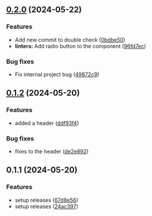 ## [0.2.0](https://github.com/mr3nz1/next_crash_course/compare/0.1.2...0.2.0) (2024-05-22)

### Features

- Add new commit to double check ([0bdbe50](https://github.com/mr3nz1/next_crash_course/commit/0bdbe50bab480aa4e9449c993ca004cbb4f0e3b8))
- **linters:** Add radio button to the component ([96fd7ec](https://github.com/mr3nz1/next_crash_course/commit/96fd7ecbb7d11a0d1b586be7f77f344ca5132737))

### Bug fixes

- Fix internal project bug ([49872c9](https://github.com/mr3nz1/next_crash_course/commit/49872c97f2f2f8555390a228a11618305138953c))

## [0.1.2](https://github.com/mr3nz1/next_crash_course/compare/0.1.1...0.1.2) (2024-05-20)

### Features

- added a header ([ddf93f4](https://github.com/mr3nz1/next_crash_course/commit/ddf93f4381be250647317718a7a092dc4053d929))

### Bug fixes

- fixes to the header ([de2e892](https://github.com/mr3nz1/next_crash_course/commit/de2e89204055af964ccea29bcebdbc3ab5da4033))

## 0.1.1 (2024-05-20)

### Features

- setup releases ([67d8e56](https://github.com/mr3nz1/next_crash_course/commit/67d8e56ded89a28dc52f0840e229a8a3c8acf446))
- setup releases ([24ac397](https://github.com/mr3nz1/next_crash_course/commit/24ac397a02f41c73e8b3ace41bd15f49cda7eb92))
